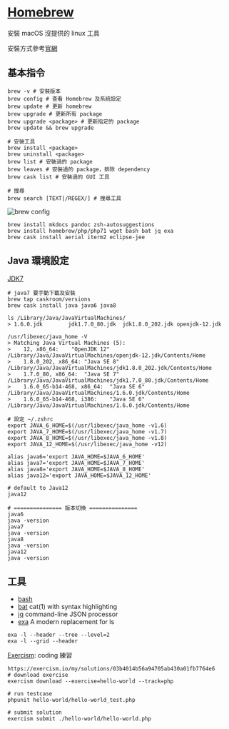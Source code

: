 # [Homebrew](https://brew.sh/)

安裝 macOS 沒提供的 linux 工具

安裝方式參考[官網](https://brew.sh/index_zh-tw.html)

## 基本指令

```shell
brew -v # 安裝版本
brew config # 查看 Homebrew 及系統設定
brew update # 更新 homebrew
brew upgrade # 更新所有 package
brew upgrade <package> # 更新指定的 package
brew update && brew upgrade

# 安裝工具
brew install <package>
brew uninstall <package>
brew list # 安裝過的 package
brew leaves # 安裝過的 package，排除 dependency
brew cask list # 安裝過的 GUI 工具

# 搜尋
brew search [TEXT|/REGEX/] # 搜尋工具
```

![brew config](https://i.imgur.com/NIpJ6Hm.png)

```shell
brew install mkdocs pandoc zsh-autosuggestions
brew install homebrew/php/php71 wget bash bat jq exa
brew cask install aerial iterm2 eclipse-jee
```

## Java 環境設定

[JDK7](https://www.oracle.com/technetwork/java/javase/downloads/java-archive-downloads-javase7-521261.html)

```shell
# java7 要手動下載及安裝
brew tap caskroom/versions
brew cask install java java6 java8

ls /Library/Java/JavaVirtualMachines/
> 1.6.0.jdk        jdk1.7.0_80.jdk  jdk1.8.0_202.jdk openjdk-12.jdk

/usr/libexec/java_home -V
> Matching Java Virtual Machines (5):
>    12, x86_64:	"OpenJDK 12"	/Library/Java/JavaVirtualMachines/openjdk-12.jdk/Contents/Home
>    1.8.0_202, x86_64:	"Java SE 8"	/Library/Java/JavaVirtualMachines/jdk1.8.0_202.jdk/Contents/Home
>    1.7.0_80, x86_64:	"Java SE 7"	/Library/Java/JavaVirtualMachines/jdk1.7.0_80.jdk/Contents/Home
>    1.6.0_65-b14-468, x86_64:	"Java SE 6"	/Library/Java/JavaVirtualMachines/1.6.0.jdk/Contents/Home
>    1.6.0_65-b14-468, i386:	"Java SE 6"	/Library/Java/JavaVirtualMachines/1.6.0.jdk/Contents/Home

# 設定 ~/.zshrc
export JAVA_6_HOME=$(/usr/libexec/java_home -v1.6)
export JAVA_7_HOME=$(/usr/libexec/java_home -v1.7)
export JAVA_8_HOME=$(/usr/libexec/java_home -v1.8)
export JAVA_12_HOME=$(/usr/libexec/java_home -v12)

alias java6='export JAVA_HOME=$JAVA_6_HOME'
alias java7='export JAVA_HOME=$JAVA_7_HOME'
alias java8='export JAVA_HOME=$JAVA_8_HOME'
alias java12='export JAVA_HOME=$JAVA_12_HOME'

# default to Java12
java12

# =============== 版本切換 ===============
java6
java -version
java7
java -version
java8
java -version
java12
java -version
```

## 工具

* [bash](https://formulae.brew.sh/formula/bash)
* [bat](https://github.com/sharkdp/bat) cat(1) with syntax highlighting
* [jq](https://stedolan.github.io/jq/) command-line JSON processor
* [exa](https://the.exa.website/) A modern replacement for ls

```shell
exa -l --header --tree --level=2
exa -l --grid --header
```

[Exercism](https://exercism.io/): coding 練習

```shell
https://exercism.io/my/solutions/03b4014b56a94705ab430a01fb7764e6
# download exercise
exercism download --exercise=hello-world --track=php

# run testcase
phpunit hello-world/hello-world_test.php

# submit solution
exercism submit ./hello-world/hello-world.php
```
